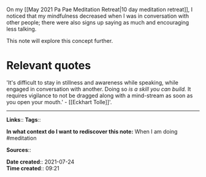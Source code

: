 
On my [[May 2021 Pa Pae Meditation Retreat|10 day meditation retreat]], I noticed that my mindfulness decreased when I was in conversation with other people; there were also signs up saying as much and encouraging less talking.

This note will explore this concept further.


# Relevant quotes
'It's difficult to stay in stillness and awareness while speaking, while engaged in conversation with another. Doing so *is a skill you can build.* It requires vigilance to not be dragged along with a mind-stream as soon as you open your mouth.' - [[Eckhart Tolle]]'.

---
**Links**:: 
**Tags**:: 

**In what context do I want to rediscover this note:**
When I am doing #meditation 

**Sources**::

**Date created**:: 2021-07-24  
**Time created**:: 09:21